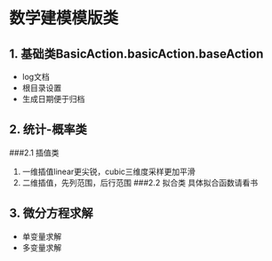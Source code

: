 # 数学建模模版类
## 1. 基础类BasicAction.basicAction.baseAction
- log文档
- 根目录设置
- 生成日期便于归档
## 2. 统计-概率类  
###2.1 插值类     
1. 一维插值linear更尖锐，cubic三维度采样更加平滑    
2. 二维插值，先列范围，后行范围 
###2.2 拟合类
具体拟合函数请看书
## 3. 微分方程求解
- 单变量求解
- 多变量求解